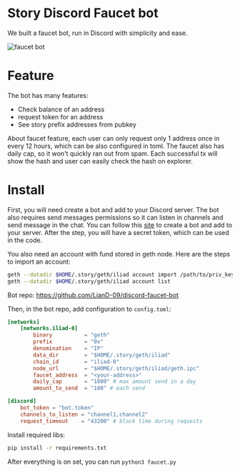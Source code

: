 # Story Discord Faucet bot
We built a faucet bot, run in Discord with simplicity and ease.

![faucet bot](https://i.ibb.co/SvVydgC/giv.gif)

# Feature
The bot has many features:
- Check balance of an address
- request token for an address
- See story prefix addresses from pubkey

About faucet feature, each user can only request only 1 address once in every 12 hours, which can be also configured in toml. The faucet also has daily cap, so it won't quickly ran out from spam. Each successful tx will show the hash and user can easily check the hash on explorer.

# Install
First, you will need create a bot and add to your Discord server. The bot also requires send messages permissions so it can listen in channels and send message in the chat. You can follow this [site](https://discordpy.readthedocs.io/en/stable/discord.html) to create a bot and add to your server. After the step, you will have a secret token, which can be used in the code.

You also need an account with fund stored in geth node. Here are the steps to import an account:
```bash
geth --datadir $HOME/.story/geth/iliad account import /path/to/priv_key
geth --datadir $HOME/.story/geth/iliad account list
```
Bot repo: https://github.com/LianD-09/discord-faucet-bot

Then, in the bot repo, add configuration to `config.toml`:
```toml
[networks]
    [networks.iliad-0]
        binary          = "geth"
        prefix          = "0x"
        denomination    = "IP"
        data_dir        = "$HOME/.story/geth/iliad"
        chain_id        = "iliad-0"
        node_url        = "$HOME/.story/geth/iliad/geth.ipc"
        faucet_address  = "<your-address>"
        daily_cap       = "1000" # max amount send in a day
        amount_to_send  = "100" # each send

[discord]
    bot_token = "bot.token"
    channels_to_listen = "channel1,channel2"
    request_timeout    = "43200" # block time during requests
```
Install required libs:
```bash
pip install -r requirements.txt
```
After everything is on set, you can run `python3 faucet.py`
